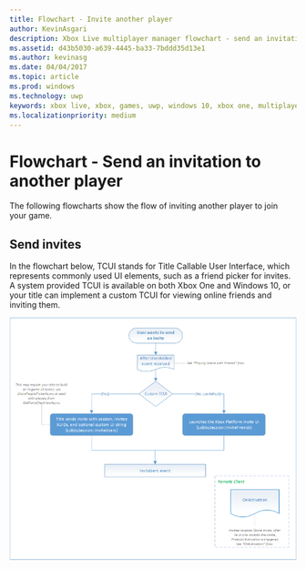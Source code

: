 ```yaml
---
title: Flowchart - Invite another player
author: KevinAsgari
description: Xbox Live multiplayer manager flowchart - send an invitation to another player.
ms.assetid: d43b5030-a639-4445-ba33-7bddd35d13e1
ms.author: kevinasg
ms.date: 04/04/2017
ms.topic: article
ms.prod: windows
ms.technology: uwp
keywords: xbox live, xbox, games, uwp, windows 10, xbox one, multiplayer manager, flowchart
ms.localizationpriority: medium
---
```


# Flowchart - Send an invitation to another player

The following flowcharts show the flow of inviting another player to join your game.

## Send invites

In the flowchart below, TCUI stands for Title Callable User Interface, which represents commonly used UI elements, such as a friend picker for invites. A system provided TCUI is available on both Xbox One and Windows 10, or your title can implement a custom TCUI for viewing online friends and inviting them.

![SmartMatch matchmaking](../../../images/multiplayer/mpm-send-invites.png)
